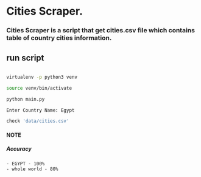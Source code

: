 # Cities Scraper.

### Cities Scraper is a script that get cities.csv file which contains table of country cities information.



## run script
```sh

virtualenv -p python3 venv

source venv/bin/activate

python main.py

Enter Country Name: Egypt

check 'data/cities.csv'

```

#### NOTE
##### Accuracy
	- EGYPT - 100%
	- whole world - 80% 
